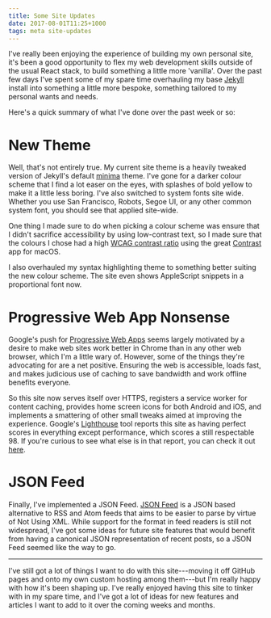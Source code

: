 ```yaml
---
title: Some Site Updates
date: 2017-08-01T11:25+1000
tags: meta site-updates
---
```


I've really been enjoying the experience of building my own personal site, it's been a good opportunity to flex my web development skills outside of the usual React stack, to build something a little more 'vanilla'. Over the past few days I've spent some of my spare time overhauling my base [Jekyll](http://jekyllrb.com/) install into something a little more bespoke, something tailored to my personal wants and needs.

Here's a quick summary of what I've done over the past week or so:

# New Theme

Well, that's not entirely true. My current site theme is a heavily tweaked version of Jekyll's default [minima](https://github.com/jekyll/minima) theme. I've gone for a darker colour scheme that I find a lot easer on the eyes, with splashes of bold yellow to make it a little less boring. I've also switched to system fonts site wide. Whether you use San Francisco, Robots, Segoe UI, or any other common system font, you should see that applied site-wide.

One thing I made sure to do when picking a colour scheme was ensure that I didn't sacrifice accessibility by using low-contrast text, so I made sure that the colours I chose had a high [WCAG contrast ratio](https://www.w3.org/WAI/intro/wcag) using the great [Contrast](https://usecontrast.com/) app for macOS.

I also overhauled my syntax highlighting theme to something better suiting the new colour scheme. The site even shows AppleScript snippets in a proportional font now.

# Progressive Web App Nonsense

Google's push for [Progressive Web Apps](https://developers.google.com/web/progressive-web-apps/) seems largely motivated by a desire to make web sites work better in Chrome than in any other web browser, which I'm a little wary of. However, some of the things they're advocating for are a net positive. Ensuring the web is accessible, loads fast, and makes judicious use of caching to save bandwidth and work offline benefits everyone. 

So this site now serves itself over HTTPS, registers a service worker for content caching, provides home screen icons for both Android and iOS, and implements a smattering of other small tweaks aimed at improving the experience. Google's [Lighthouse](https://developers.google.com/web/tools/lighthouse/) tool reports this site as having perfect scores in everything except performance, which scores a still respectable 98. If you're curious to see what else is in that report, you can check it out [here](https://googlechrome.github.io/lighthouse/viewer/?gist=d0d7457322ea13316c0d57a80f2054f4).

# JSON Feed

Finally, I've implemented a JSON Feed. [JSON Feed](https://jsonfeed.org/) is a JSON based alternative to RSS and Atom feeds that aims to be easier to parse by virtue of Not Using XML. While support for the format in feed readers is still not widespread, I've got some ideas for future site features that would benefit from having a canonical JSON representation of recent posts, so a JSON Feed seemed like the way to go.

---
  
I've still got a lot of things I want to do with this site---moving it off GitHub pages and onto my own custom hosting among them---but I'm really happy with how it's been shaping up. I've really enjoyed having this site to tinker with in my spare time, and I've got a lot of ideas for new features and articles I want to add to it over the coming weeks and months.